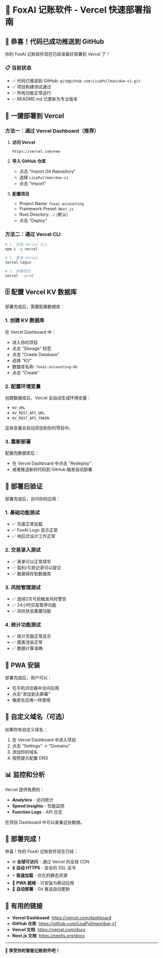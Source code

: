 # 🚀 FoxAI 记账软件 - Vercel 快速部署指南

## 🎉 恭喜！代码已成功推送到 GitHub

你的 FoxAI 记账软件现在已经准备好部署到 Vercel 了！

### 📋 当前状态
- ✅ 代码已推送到 GitHub: `git@github.com:LisaPullman/due-v1.git`
- ✅ 项目构建测试通过
- ✅ 所有功能正常运行
- ✅ README.md 已更新为专业版本

## 🚀 一键部署到 Vercel

### 方法一：通过 Vercel Dashboard（推荐）

1. **访问 Vercel**
   ```
   https://vercel.com/new
   ```

2. **导入 GitHub 仓库**
   - 点击 "Import Git Repository"
   - 选择 `LisaPullman/due-v1`
   - 点击 "Import"

3. **配置项目**
   - Project Name: `foxai-accounting`
   - Framework Preset: `Next.js`
   - Root Directory: `./` (默认)
   - 点击 "Deploy"

### 方法二：通过 Vercel CLI

```bash
# 1. 安装 Vercel CLI
npm i -g vercel

# 2. 登录 Vercel
vercel login

# 3. 部署项目
vercel --prod
```

## 🗄️ 配置 Vercel KV 数据库

部署完成后，需要配置数据库：

### 1. 创建 KV 数据库

在 Vercel Dashboard 中：
- 进入你的项目
- 点击 "Storage" 标签
- 点击 "Create Database"
- 选择 "KV"
- 数据库名称: `foxai-accounting-db`
- 点击 "Create"

### 2. 配置环境变量

创建数据库后，Vercel 会自动生成环境变量：
- `KV_URL`
- `KV_REST_API_URL`
- `KV_REST_API_TOKEN`

这些变量会自动添加到你的项目中。

### 3. 重新部署

配置完数据库后：
- 在 Vercel Dashboard 中点击 "Redeploy"
- 或者推送新的代码到 GitHub 触发自动部署

## 🎯 部署后验证

部署完成后，访问你的应用：

### 1. 基础功能测试
- ✅ 页面正常加载
- ✅ FoxAI Logo 显示正常
- ✅ 响应式设计工作正常

### 2. 交易录入测试
- ✅ 表单可以正常填写
- ✅ 盈利/亏损记录可以提交
- ✅ 数据保存到数据库

### 3. 风险管理测试
- ✅ 连续2次亏损触发风险警告
- ✅ 24小时交易暂停功能
- ✅ 风险状态重置功能

### 4. 统计功能测试
- ✅ 统计页面正常显示
- ✅ 图表渲染正常
- ✅ 数据计算准确

## 📱 PWA 安装

部署完成后，用户可以：
- 在手机浏览器中访问应用
- 点击"添加到主屏幕"
- 像原生应用一样使用

## 🔧 自定义域名（可选）

如果你有自定义域名：
1. 在 Vercel Dashboard 中进入项目
2. 点击 "Settings" -> "Domains"
3. 添加你的域名
4. 按照提示配置 DNS

## 📊 监控和分析

Vercel 提供免费的：
- **Analytics** - 访问统计
- **Speed Insights** - 性能监控
- **Function Logs** - API 日志

在项目 Dashboard 中可以查看这些数据。

## 🎉 部署完成！

恭喜！你的 FoxAI 记账软件现在已经：

- 🌐 **全球可访问** - 通过 Vercel 的全球 CDN
- 🔒 **自动 HTTPS** - 安全的 SSL 证书
- ⚡ **极速加载** - 优化的静态资源
- 📱 **PWA 就绪** - 可安装为移动应用
- 🔄 **自动部署** - Git 推送自动更新

## 🔗 有用的链接

- **Vercel Dashboard**: https://vercel.com/dashboard
- **GitHub 仓库**: https://github.com/LisaPullman/due-v1
- **Vercel 文档**: https://vercel.com/docs
- **Next.js 文档**: https://nextjs.org/docs

---

**🦊 享受你的智能记账软件吧！**
